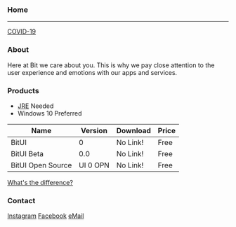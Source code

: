 ### Home
---

[COVID-19](https://bitsoftwareco.github.io/bitsoftwareco/COVID-19)

### About
Here at Bit we care about you. This is why we pay close attention to the user experience and emotions with our apps and services.

### Products
* [JRE](https://java.com/en/) Needed
* Windows 10 Preferred

|Name             |Version |Download|Price|
|-----------------|--------|--------|-----|
|BitUI            |0       |No Link!|Free |
|BitUI Beta       |0.0     |No Link!|Free |
|BitUI Open Source|UI 0 OPN|No Link!|Free |


[What's the difference?](https://bitsoftwareco.github.io/bitsoftwareco/Products)

### Contact
[Instagram](https://www.instagram.com/bit.software/?hl=en)
[Facebook](https://www.facebook.com/Bitoe-101834711703481/)
[eMail](mailto:JaredGHolderRallo@gmail.com)
